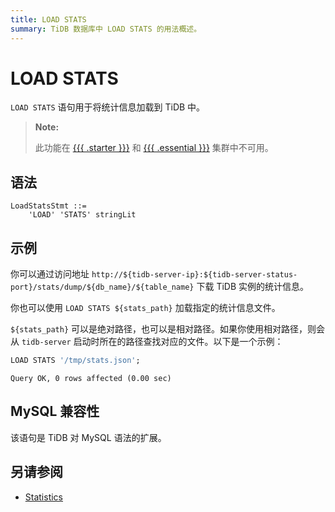 ```yaml
---
title: LOAD STATS
summary: TiDB 数据库中 LOAD STATS 的用法概述。
---
```


# LOAD STATS

`LOAD STATS` 语句用于将统计信息加载到 TiDB 中。

> **Note:**
>
> 此功能在 [{{{ .starter }}}](https://docs.pingcap.com/tidbcloud/select-cluster-tier#tidb-cloud-serverless) 和 [{{{ .essential }}}](https://docs.pingcap.com/tidbcloud/select-cluster-tier#essential) 集群中不可用。

## 语法

```ebnf+diagram
LoadStatsStmt ::=
    'LOAD' 'STATS' stringLit
```

## 示例

你可以通过访问地址 `http://${tidb-server-ip}:${tidb-server-status-port}/stats/dump/${db_name}/${table_name}` 下载 TiDB 实例的统计信息。

你也可以使用 `LOAD STATS ${stats_path}` 加载指定的统计信息文件。

`${stats_path}` 可以是绝对路径，也可以是相对路径。如果你使用相对路径，则会从 `tidb-server` 启动时所在的路径查找对应的文件。以下是一个示例：

```sql
LOAD STATS '/tmp/stats.json';
```

```
Query OK, 0 rows affected (0.00 sec)
```

## MySQL 兼容性

该语句是 TiDB 对 MySQL 语法的扩展。

## 另请参阅

* [Statistics](/statistics.md)
